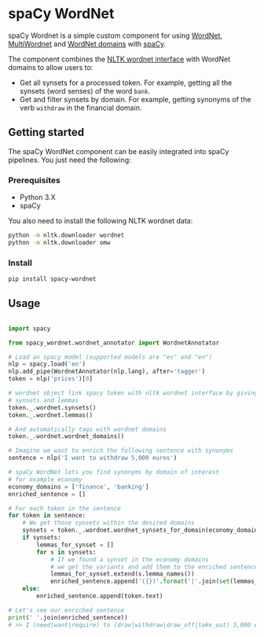 # spaCy WordNet

spaCy Wordnet is a simple custom component for using [WordNet](https://wordnet.princeton.edu/), [MultiWordnet](http://multiwordnet.fbk.eu/english/home.php) and [WordNet domains](http://wndomains.fbk.eu/) with [spaCy](http://spacy.io).

The component combines the [NLTK wordnet interface](http://www.nltk.org/howto/wordnet.html) with WordNet domains to allow users to:

* Get all synsets for a processed token. For example, getting all the synsets (word senses) of the word ``bank``.
* Get and filter synsets by domain. For example, getting synonyms of the verb ``withdraw`` in the financial domain.

 
## Getting started
The spaCy WordNet component can be easily integrated into spaCy pipelines. You just need the following:
### Prerequisites

* Python 3.X
* spaCy

You also need to install the following NLTK wordnet data:

````bash
python -m nltk.downloader wordnet
python -m nltk.downloader omw
````
### Install

````bash
pip install spacy-wordnet
````



## Usage

````python

import spacy

from spacy_wordnet.wordnet_annotator import WordnetAnnotator 

# Load an spacy model (supported models are "es" and "en") 
nlp = spacy.load('en')
nlp.add_pipe(WordnetAnnotator(nlp.lang), after='tagger')
token = nlp('prices')[0]

# wordnet object link spacy token with nltk wordnet interface by giving acces to
# synsets and lemmas 
token._.wordnet.synsets()
token._.wordnet.lemmas()

# And automatically tags with wordnet domains
token._.wordnet.wordnet_domains()

# Imagine we want to enrich the following sentence with synonyms
sentence = nlp('I want to withdraw 5,000 euros')

# spaCy WordNet lets you find synonyms by domain of interest
# for example economy
economy_domains = ['finance', 'banking']
enriched_sentence = []

# For each token in the sentence
for token in sentence:
    # We get those synsets within the desired domains
    synsets = token._.wordnet.wordnet_synsets_for_domain(economy_domains)
    if synsets:
        lemmas_for_synset = []
        for s in synsets:
            # If we found a synset in the economy domains
            # we get the variants and add them to the enriched sentence
            lemmas_for_synset.extend(s.lemma_names())
            enriched_sentence.append('({})'.format('|'.join(set(lemmas_for_synset))))
    else:
        enriched_sentence.append(token.text)

# Let's see our enriched sentence
print(' '.join(enriched_sentence))
# >> I (need|want|require) to (draw|withdraw|draw_off|take_out) 5,000 euros
    
````

